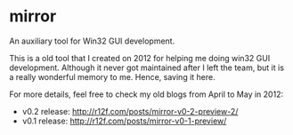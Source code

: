 # mirror
An auxiliary tool for Win32 GUI development.

This is a old tool that I created on 2012 for helping me doing win32 GUI development. Although it never got maintained after I left the team, but it is a really wonderful memory to me. Hence, saving it here.

For more details, feel free to check my old blogs from April to May in 2012:
- v0.2 release: http://r12f.com/posts/mirror-v0-2-preview-2/
- v0.1 release: http://r12f.com/posts/mirror-v0-1-preview/
